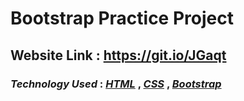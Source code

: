 # Bootstrap Practice Project

## __Website Link__ : https://git.io/JGaqt

### __*Technology Used*__ : _[HTML](https://www.w3schools.com/html/ "HTML5")_ , _[CSS](https://www.w3schools.com/css/"CSS3")_ , _[Bootstrap](https://getbootstrap.com/ "Bootstrap 5")_ 






